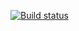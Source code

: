 [![Build status](https://ci.appveyor.com/api/projects/status/rn55m3as9y892d9p?svg=true)](https://ci.appveyor.com/project/Regina-2023/bankcard)
